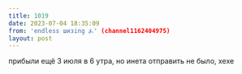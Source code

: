 ```yaml
---
title: 1019
date: 2023-07-04 18:35:09
from: 'endless шизing ⍼' (channel1162404975)
layout: post
---
```


прибыли ещё 3 июля в 6 утра, но инета отправить не было, хехе
